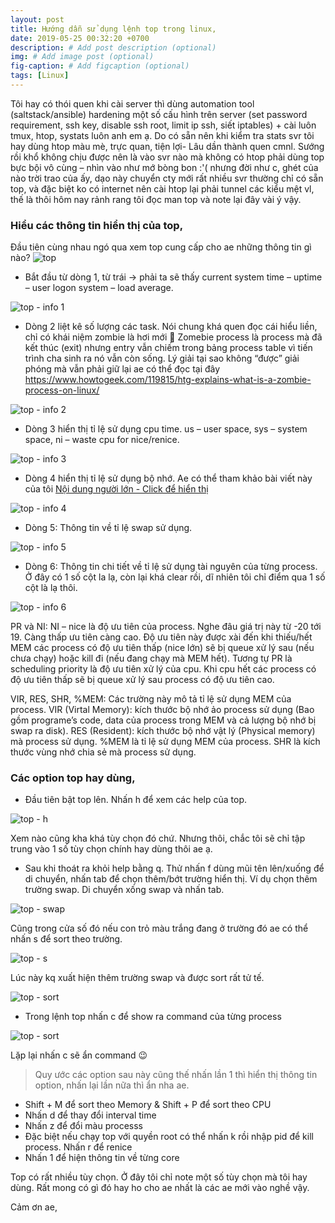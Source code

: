 ```yaml
---
layout: post
title: Hướng dẫn sử dụng lệnh top trong linux,
date: 2019-05-25 00:32:20 +0700
description: # Add post description (optional)
img: # Add image post (optional)
fig-caption: # Add figcaption (optional)
tags: [Linux]
---
```


Tôi hay có thói quen khi cài server thì dùng automation tool (saltstack/ansible) hardening một số cấu hình trên server (set password requirement, ssh key, disable ssh root, limit ip ssh, siết iptables) + cài luôn tmux, htop, systats luôn anh em ạ. Do có sẵn nên khi kiểm tra stats svr tôi hay dùng htop màu mè, trực quan, tiện lợi- Lâu dần thành quen cmnl. Sướng rồi khổ không chịu được nên là vào svr nào mà không có htop phải dùng top bực bội vô cùng – nhìn vào như mớ bòng bon :'( nhưng đời như c, ghét của nào trời trao của ấy, dạo này chuyển cty mới rất nhiều svr thường chỉ có sẵn top, và đặc biệt ko có internet nên cài htop lại phải tunnel các kiểu mệt vl, thế là thôi hôm nay rảnh rang tôi đọc man top và note lại đây vài ý vậy.

###  Hiểu các thông tin hiển thị của top,

Đầu tiên cùng nhau ngó qua xem top cung cấp cho ae những thông tin gì nào?
![top ]( {{site.url}}/assets/img/2019/05/25/top-1.png)

* Bắt đầu từ dòng 1, từ trái -> phải ta sẽ thấy current system time – uptime – user logon system – load average.

![top - info 1]( {{site.url}}/assets/img/2019/05/25/1.png)

* Dòng 2 liệt kê số lượng các task. Nói chung khá quen đọc cái hiểu liền, chỉ có khái niệm zombie là hơi mới 🙂 Zomebie process là process mà đã kết thúc (exit) nhưng entry vẫn chiếm trong bảng process table vì tiến trình cha sinh ra nó vẫn còn sống. Lý giải tại sao không “được” giải phóng mà vẫn phải giữ lại ae có thể đọc tại đây https://www.howtogeek.com/119815/htg-explains-what-is-a-zombie-process-on-linux/

![top - info 2]( {{site.url}}/assets/img/2019/05/25/2.png)

* Dòng 3 hiển thị tỉ lệ sử dụng cpu time. us – user space, sys – system space, ni – waste cpu for nice/renice.

![top - info 3]( {{site.url}}/assets/img/2019/05/25/3-1.png)

* Dòng 4 hiển thị tỉ lệ sử dụng bộ nhớ. Ae có thể tham khảo bài viết này của tôi [Nội dung người lớn - Click để hiển thị](https://toannn.com/notes/xac-dinh-luong-ram-free-tren-linux.html)

![top - info 4]( {{site.url}}/assets/img/2019/05/25/4-1.png)

* Dòng 5: Thông tin về tỉ lệ swap sử dụng.

![top - info 5]( {{site.url}}/assets/img/2019/05/25/4-2.png)

* Dòng 6: Thông tin chi tiết về tỉ lệ sử dụng tài nguyên của từng process. Ở đây có 1 số cột la lạ, còn lại khá clear rồi, dĩ nhiên tôi chỉ điểm qua 1 số cột là lạ thôi.

![top - info 6]( {{site.url}}/assets/img/2019/05/25/5.png)

PR và NI: NI – nice là độ ưu tiên của process. Nghe đâu giá trị này từ -20 tới 19. Càng thấp ưu tiên càng cao. Độ ưu tiên này được xài đến khi thiếu/hết MEM các process có độ ưu tiên thấp (nice lớn) sẽ bị queue xử lý sau (nếu chưa chạy) hoặc kill đi (nếu đang chạy mà MEM hết). Tương tự PR là scheduling priority là độ ưu tiên xử lý của cpu. Khi cpu hết các process có độ ưu tiên thấp sẽ bị queue xử lý sau process có độ ưu tiên cao.

VIR, RES, SHR, %MEM: Các trường này mô tả tỉ lệ sử dụng MEM của process. VIR (Virtal Memory): kích thước bộ nhớ ảo process sử dụng (Bao gồm programe’s code, data của process trong MEM và cả lượng bộ nhớ bị swap ra disk). RES (Resident): kích thước bộ nhớ vật lý (Physical memory) mà process sử dụng. %MEM là tỉ lệ sử dụng MEM của process. SHR là kích thước vùng nhớ chia sẻ mà process sử dụng.



### Các option top hay dùng,

*  Đầu tiên bật top lên. Nhấn h để xem các help của top.

![top - h]( {{site.url}}/assets/img/2019/05/25/top_h.png)

Xem nào cũng kha khá tùy chọn đó chứ. Nhưng thôi, chắc tôi sẽ chỉ tập trung vào 1 số tùy chọn chính hay dùng thôi ae ạ. 

* Sau khi thoát ra khỏi help bằng q. Thử nhấn f dùng mũi tên lên/xuống để di chuyển, nhấn tab để chọn thêm/bớt trường hiển thị. Ví dụ chọn thêm trường swap. Di chuyển xống swap và nhấn tab.

![top - swap]( {{site.url}}/assets/img/2019/05/25/sw.png)

Cũng trong cửa số đó nếu con trỏ màu trắng đang ở trường đó ae có thể nhấn s để sort theo trường.

![top - s]( {{site.url}}/assets/img/2019/05/25/soft_base.png)

Lúc này kq xuất hiện thêm trường swap và được sort rất tử tế.

![top - sort]( {{site.url}}/assets/img/2019/05/25/topsort.png)

*  Trong lệnh top nhấn c để show ra command của từng process

![top - sort]( {{site.url}}/assets/img/2019/05/25/command.png)

Lặp lại nhấn c sẽ ẩn command 😉

>Quy ước các option sau này cũng thế nhấn lần 1 thì hiển thị thông tin option, nhấn lại lần nữa thì ẩn nha ae.

*   Shift + M để sort theo Memory & Shift + P để sort theo CPU
*   Nhấn d để thay đổi interval time
*   Nhấn z để đổi màu processs
*   Đặc biệt nếu chạy top với quyền root có thể nhấn k rồi nhập pid để kill process. Nhấn r để renice
*   Nhấn 1 để hiện thông tin về từng core


Top có rất nhiều tùy chọn. Ở đây tôi chỉ note một số tùy chọn mà tôi hay dùng. Rất mong có gì đó hay ho cho ae nhất là các ae mới vào nghề vậy.

Cảm ơn ae,
